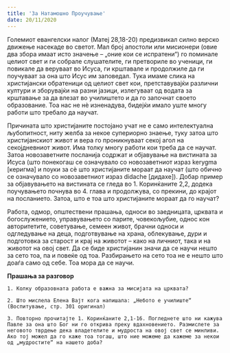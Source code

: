 ```yaml
---
title: 'За Натамошно Проучување'
date: 20/11/2020
---
```


Големиот евангелски налог (Матеј 28,18-20) предизвикал силно верско движење насекаде во светот. Мал број апостоли или мисионери (овие два збора имаат исто значење – „оние кои се испратени“) го поминале целиот свет и ги собрале слушателите, ги претвориле во ученици, ги повикале да веруваат во Исуса, ги крштавале и продолжиле да ги поучуваат за она што Исус им заповедал. Тука имаме слика на христијански обратеници од целиот свет кои, претставувајќи различни култури и зборувајќи на разни јазици, излегуваат од водата за крштавање за да влезат во училиштето и да го започнат своето образование. Тоа нас не нѐ изненадува, бидејќи имало уште многу работи што требало да научат.

Причината што христијаните постојано учат не е само интелектуална љубопитност, ниту желба за некое супериорно знаење, туку затоа што христијанскиот живот и вера го проникнуваат секој агол на секојдневниот живот. Има толку многу работи кои треба да се научат. Затоа новозаветните посланија содржат и објавување на вистината за Исуса (што понекогаш се означувало со новозаветниот израз kerygma [керигма] и поуки за сѐ што христијаните мораат да научат (што обично се означувало со новозаветниот израз didache [дидахе]). Добар пример за објавувањето на вистината се гледа во 1. Коринќаните 2,2, додека поучувањето почнува во 4. глава и продолжува, со прекини, до крајот на посланието. Затоа, што е тоа што христијаните мораат да го научат?

Работа, одмор, општествени прашања, односи во заедницата, црквата и богослужението, управувањето со парите, човекољубие, однос кон авторитетите, советување, семеен живот, брачни односи и одгледување на деца, подготвување на храна, облекување, дури и подготовка за старост и крај на животот – како на личниот, така и на животот на овој свет. Да се биде христијанин значи да се научи нешто за сето тоа, па и повеќе од тоа. Разбирањето на сето тоа не е нешто што доаѓа само од себе. Тоа мора да се научи.

**Прашања за разговор**

`1. Колку образовната работа е важна за мисијата на црквата?`

`2. Што мислела Еленa Вајт кога напишала: „Небото е училиште“ (Воспитување, стр. 301 оригинал)`

`3. Повторно прочитајте 1. Коринќаните 2,1-16. Погледнете што ни кажува Павле за она што Бог ни го открива преку вдахновението. Размислете за неговото тврдење дека владетелите и мудроста на овој свет се минливи. Ако тој можел да го каже тоа тогаш, што ние можеме да кажеме за некои од „мудростите“ на нашето доба?`